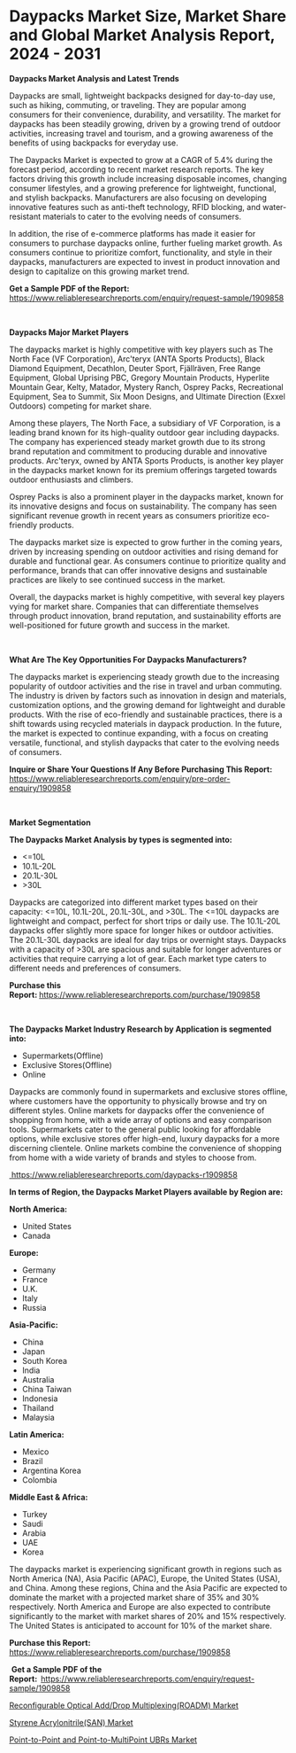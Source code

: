 <p><h1>Daypacks Market Size, Market Share and Global Market Analysis Report, 2024 - 2031</h1></p><p><strong>Daypacks Market Analysis and Latest Trends</strong></p>
<p><p>Daypacks are small, lightweight backpacks designed for day-to-day use, such as hiking, commuting, or traveling. They are popular among consumers for their convenience, durability, and versatility. The market for daypacks has been steadily growing, driven by a growing trend of outdoor activities, increasing travel and tourism, and a growing awareness of the benefits of using backpacks for everyday use.</p><p>The Daypacks Market is expected to grow at a CAGR of 5.4% during the forecast period, according to recent market research reports. The key factors driving this growth include increasing disposable incomes, changing consumer lifestyles, and a growing preference for lightweight, functional, and stylish backpacks. Manufacturers are also focusing on developing innovative features such as anti-theft technology, RFID blocking, and water-resistant materials to cater to the evolving needs of consumers.</p><p>In addition, the rise of e-commerce platforms has made it easier for consumers to purchase daypacks online, further fueling market growth. As consumers continue to prioritize comfort, functionality, and style in their daypacks, manufacturers are expected to invest in product innovation and design to capitalize on this growing market trend.</p></p>
<p><strong>Get a Sample PDF of the Report:&nbsp;</strong> <a href="https://www.reliableresearchreports.com/enquiry/request-sample/1909858">https://www.reliableresearchreports.com/enquiry/request-sample/1909858</a></p>
<p>&nbsp;</p>
<p><strong>Daypacks Major Market Players</strong></p>
<p><p>The daypacks market is highly competitive with key players such as The North Face (VF Corporation), Arc'teryx (ANTA Sports Products), Black Diamond Equipment, Decathlon, Deuter Sport, Fjällräven, Free Range Equipment, Global Uprising PBC, Gregory Mountain Products, Hyperlite Mountain Gear, Kelty, Matador, Mystery Ranch, Osprey Packs, Recreational Equipment, Sea to Summit, Six Moon Designs, and Ultimate Direction (Exxel Outdoors) competing for market share.</p><p>Among these players, The North Face, a subsidiary of VF Corporation, is a leading brand known for its high-quality outdoor gear including daypacks. The company has experienced steady market growth due to its strong brand reputation and commitment to producing durable and innovative products. Arc'teryx, owned by ANTA Sports Products, is another key player in the daypacks market known for its premium offerings targeted towards outdoor enthusiasts and climbers.</p><p>Osprey Packs is also a prominent player in the daypacks market, known for its innovative designs and focus on sustainability. The company has seen significant revenue growth in recent years as consumers prioritize eco-friendly products.</p><p>The daypacks market size is expected to grow further in the coming years, driven by increasing spending on outdoor activities and rising demand for durable and functional gear. As consumers continue to prioritize quality and performance, brands that can offer innovative designs and sustainable practices are likely to see continued success in the market.</p><p>Overall, the daypacks market is highly competitive, with several key players vying for market share. Companies that can differentiate themselves through product innovation, brand reputation, and sustainability efforts are well-positioned for future growth and success in the market.</p></p>
<p>&nbsp;</p>
<p><strong>What Are The Key Opportunities For Daypacks Manufacturers?</strong></p>
<p><p>The daypacks market is experiencing steady growth due to the increasing popularity of outdoor activities and the rise in travel and urban commuting. The industry is driven by factors such as innovation in design and materials, customization options, and the growing demand for lightweight and durable products. With the rise of eco-friendly and sustainable practices, there is a shift towards using recycled materials in daypack production. In the future, the market is expected to continue expanding, with a focus on creating versatile, functional, and stylish daypacks that cater to the evolving needs of consumers.</p></p>
<p><strong>Inquire or Share Your Questions If Any Before Purchasing This Report:</strong> <a href="https://www.reliableresearchreports.com/enquiry/pre-order-enquiry/1909858">https://www.reliableresearchreports.com/enquiry/pre-order-enquiry/1909858</a></p>
<p>&nbsp;</p>
<p><strong>Market Segmentation</strong></p>
<p><strong>The Daypacks Market Analysis by types is segmented into:</strong></p>
<p><ul><li><=10L</li><li>10.1L-20L</li><li>20.1L-30L</li><li>>30L</li></ul></p>
<p><p>Daypacks are categorized into different market types based on their capacity: <=10L, 10.1L-20L, 20.1L-30L, and >30L. The <=10L daypacks are lightweight and compact, perfect for short trips or daily use. The 10.1L-20L daypacks offer slightly more space for longer hikes or outdoor activities. The 20.1L-30L daypacks are ideal for day trips or overnight stays. Daypacks with a capacity of >30L are spacious and suitable for longer adventures or activities that require carrying a lot of gear. Each market type caters to different needs and preferences of consumers.</p></p>
<p><strong>Purchase this Report:&nbsp;</strong><a href="https://www.reliableresearchreports.com/purchase/1909858">https://www.reliableresearchreports.com/purchase/1909858</a></p>
<p>&nbsp;</p>
<p><strong>The Daypacks Market Industry Research by Application is segmented into:</strong></p>
<p><ul><li>Supermarkets(Offline)</li><li>Exclusive Stores(Offline)</li><li>Online</li></ul></p>
<p><p>Daypacks are commonly found in supermarkets and exclusive stores offline, where customers have the opportunity to physically browse and try on different styles. Online markets for daypacks offer the convenience of shopping from home, with a wide array of options and easy comparison tools. Supermarkets cater to the general public looking for affordable options, while exclusive stores offer high-end, luxury daypacks for a more discerning clientele. Online markets combine the convenience of shopping from home with a wide variety of brands and styles to choose from.</p></p>
<p><a href="https://www.reliableresearchreports.com/daypacks-r1909858">&nbsp;https://www.reliableresearchreports.com/daypacks-r1909858</a></p>
<p><strong>In terms of Region, the Daypacks Market Players available by Region are:</strong></p>
<p>
    <p> <strong> North America: </strong>
        <ul>
            <li>United States</li>
            <li>Canada</li>
        </ul>
        </p> 
    <p> <strong> Europe: </strong>
        <ul>
            <li>Germany</li>
            <li>France</li>
            <li>U.K.</li>
            <li>Italy</li>
            <li>Russia</li>
        </ul>
        </p> 
    <p> <strong> Asia-Pacific: </strong>
        <ul>
            <li>China</li>
            <li>Japan</li>
            <li>South Korea</li>
            <li>India</li>
            <li>Australia</li>
            <li>China Taiwan</li>
            <li>Indonesia</li>
            <li>Thailand</li>
            <li>Malaysia</li>
        </ul>
        </p> 
    <p> <strong> Latin America: </strong>
        <ul>
            <li>Mexico</li>
            <li>Brazil</li>
            <li>Argentina Korea</li>
            <li>Colombia</li>
        </ul>
        </p> 
    <p> <strong> Middle East & Africa: </strong>
        <ul>
            <li>Turkey</li>
            <li>Saudi</li>
            <li>Arabia</li>
            <li>UAE</li>
            <li>Korea</li>
        </ul>
    </p>
    </p>
<p><p>The daypacks market is experiencing significant growth in regions such as North America (NA), Asia Pacific (APAC), Europe, the United States (USA), and China. Among these regions, China and the Asia Pacific are expected to dominate the market with a projected market share of 35% and 30% respectively. North America and Europe are also expected to contribute significantly to the market with market shares of 20% and 15% respectively. The United States is anticipated to account for 10% of the market share.</p></p>
<p><strong>Purchase this Report: </strong><a href="https://www.reliableresearchreports.com/purchase/1909858">https://www.reliableresearchreports.com/purchase/1909858</a></p>
<p>&nbsp;<strong>Get a Sample PDF of the Report:&nbsp;&nbsp;</strong><a href="https://www.reliableresearchreports.com/enquiry/request-sample/1909858">https://www.reliableresearchreports.com/enquiry/request-sample/1909858</a></p>
<p><strong></strong></p>
<p><p><a href="https://medium.com/@clairedivash14/reconfigurable-optical-add-drop-multiplexing-roadm-market-trends-focusing-on-reconfigurable-c43053e7a1c8">Reconfigurable Optical Add/Drop Multiplexing(ROADM) Market</a></p><p><a href="https://github.com/provorikovar/Market-Research-Report-List-5/blob/main/styrene-acrylonitrilesan-market.md">Styrene Acrylonitrile(SAN) Market</a></p><p><a href="https://medium.com/@keith.brown8975/global-point-to-point-and-point-to-multipoint-ubrs-market-by-product-type-by-application-by-0d8aca833aa5">Point-to-Point and Point-to-MultiPoint UBRs Market</a></p></p>